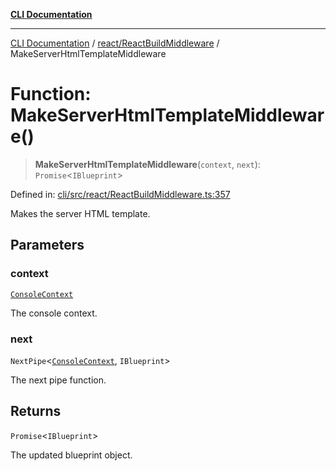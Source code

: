 [**CLI Documentation**](../../../README.md)

***

[CLI Documentation](../../../README.md) / [react/ReactBuildMiddleware](../README.md) / MakeServerHtmlTemplateMiddleware

# Function: MakeServerHtmlTemplateMiddleware()

> **MakeServerHtmlTemplateMiddleware**(`context`, `next`): `Promise`\<`IBlueprint`\>

Defined in: [cli/src/react/ReactBuildMiddleware.ts:357](https://github.com/stonemjs/cli/blob/ae332002b2560de84ae3a35accc1d91282bd1543/src/react/ReactBuildMiddleware.ts#L357)

Makes the server HTML template.

## Parameters

### context

[`ConsoleContext`](../../../declarations/interfaces/ConsoleContext.md)

The console context.

### next

`NextPipe`\<[`ConsoleContext`](../../../declarations/interfaces/ConsoleContext.md), `IBlueprint`\>

The next pipe function.

## Returns

`Promise`\<`IBlueprint`\>

The updated blueprint object.
